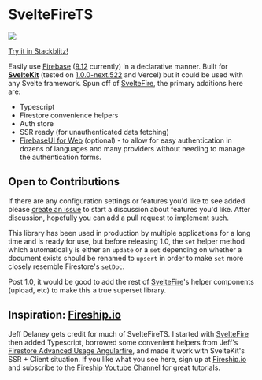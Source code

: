 # SvelteFireTS

<img src="https://img.shields.io/npm/v/sveltefirets?color=000000&label=">

[Try it in Stackblitz!](https://stackblitz.com/github/jacob-8/sveltefirets/tree/main/packages/demo)

Easily use [Firebase](https://firebase.google.com/docs) ([9.12](https://firebase.google.com/support/release-notes/js) currently) in a declarative manner. Built for **[SvelteKit](https://kit.svelte.dev/)** (tested on [1.0.0-next.522](https://github.com/sveltejs/kit/releases) and Vercel) but it could be used with any Svelte framework. Spun off of [SvelteFire](https://github.com/codediodeio/sveltefire), the primary additions here are: 
- Typescript
- Firestore convenience helpers
- Auth store
- SSR ready (for unauthenticated data fetching)
- [FirebaseUI for Web](https://firebase.google.com/docs/auth/web/firebaseui) (optional) - to allow for easy authentication in dozens of languages and many providers without needing to manage the authentication forms.

## Open to Contributions

If there are any configuration settings or features you'd like to see added please [create an issue](https://github.com/jacob-8/sveltefirets/issues/new) to start a discussion about features you'd like. After discussion, hopefully you can add a pull request to implement such.

This library has been used in production by multiple applications for a long time and is ready for use, but before releasing 1.0, the `set` helper method which automatically is either an `update` or a `set` depending on whether a document exists should be renamed to `upsert` in order to make `set` more closely resemble Firestore's `setDoc`.

Post 1.0, it would be good to add the rest of [SvelteFire](https://github.com/codediodeio/sveltefire)'s helper components (upload, etc) to make this a true superset library.

## Inspiration: [Fireship.io](https://fireship.io/)

Jeff Delaney gets credit for much of SvelteFireTS. I started with [SvelteFire](https://github.com/codediodeio/sveltefire) then added Typescript, borrowed some convenient helpers from Jeff's [Firestore Advanced Usage Angularfire](https://fireship.io/lessons/firestore-advanced-usage-angularfire/), and made it work with SvelteKit's SSR + Client situation. If you like what you see here, sign up at [Fireship.io](https://fireship.io/) and subscribe to the [Fireship Youtube Channel](https://www.youtube.com/channel/UCsBjURrPoezykLs9EqgamOA) for great tutorials.

